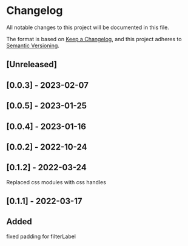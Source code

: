 # Changelog

All notable changes to this project will be documented in this file.

The format is based on [Keep a Changelog](https://keepachangelog.com/en/1.0.0/),
and this project adheres to [Semantic Versioning](https://semver.org/spec/v2.0.0.html).

## [Unreleased]

## [0.0.3] - 2023-02-07

## [0.0.5] - 2023-01-25

## [0.0.4] - 2023-01-16

## [0.0.2] - 2022-10-24

## [0.1.2] - 2022-03-24

Replaced css modules with css handles

## [0.1.1] - 2022-03-17

## Added

 fixed padding for filterLabel
